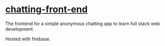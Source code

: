 # [chatting-front-end](https://flynchattin.web.app/)
The frontend for a simple anonymous chatting app to learn full stack web development. 

Hosted with firebase.
